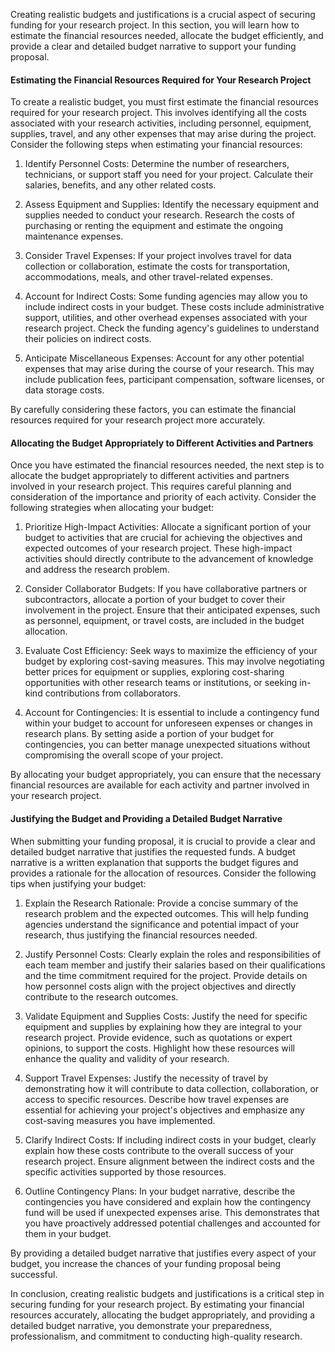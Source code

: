 Creating realistic budgets and justifications is a crucial aspect of securing funding for your research project. In this section, you will learn how to estimate the financial resources needed, allocate the budget efficiently, and provide a clear and detailed budget narrative to support your funding proposal.

#### Estimating the Financial Resources Required for Your Research Project

To create a realistic budget, you must first estimate the financial resources required for your research project. This involves identifying all the costs associated with your research activities, including personnel, equipment, supplies, travel, and any other expenses that may arise during the project. Consider the following steps when estimating your financial resources:

1. Identify Personnel Costs: Determine the number of researchers, technicians, or support staff you need for your project. Calculate their salaries, benefits, and any other related costs.

2. Assess Equipment and Supplies: Identify the necessary equipment and supplies needed to conduct your research. Research the costs of purchasing or renting the equipment and estimate the ongoing maintenance expenses.

3. Consider Travel Expenses: If your project involves travel for data collection or collaboration, estimate the costs for transportation, accommodations, meals, and other travel-related expenses.

4. Account for Indirect Costs: Some funding agencies may allow you to include indirect costs in your budget. These costs include administrative support, utilities, and other overhead expenses associated with your research project. Check the funding agency's guidelines to understand their policies on indirect costs.

5. Anticipate Miscellaneous Expenses: Account for any other potential expenses that may arise during the course of your research. This may include publication fees, participant compensation, software licenses, or data storage costs.

By carefully considering these factors, you can estimate the financial resources required for your research project more accurately.

#### Allocating the Budget Appropriately to Different Activities and Partners

Once you have estimated the financial resources needed, the next step is to allocate the budget appropriately to different activities and partners involved in your research project. This requires careful planning and consideration of the importance and priority of each activity. Consider the following strategies when allocating your budget:

1. Prioritize High-Impact Activities: Allocate a significant portion of your budget to activities that are crucial for achieving the objectives and expected outcomes of your research project. These high-impact activities should directly contribute to the advancement of knowledge and address the research problem.

2. Consider Collaborator Budgets: If you have collaborative partners or subcontractors, allocate a portion of your budget to cover their involvement in the project. Ensure that their anticipated expenses, such as personnel, equipment, or travel costs, are included in the budget allocation.

3. Evaluate Cost Efficiency: Seek ways to maximize the efficiency of your budget by exploring cost-saving measures. This may involve negotiating better prices for equipment or supplies, exploring cost-sharing opportunities with other research teams or institutions, or seeking in-kind contributions from collaborators.

4. Account for Contingencies: It is essential to include a contingency fund within your budget to account for unforeseen expenses or changes in research plans. By setting aside a portion of your budget for contingencies, you can better manage unexpected situations without compromising the overall scope of your project.

By allocating your budget appropriately, you can ensure that the necessary financial resources are available for each activity and partner involved in your research project.

#### Justifying the Budget and Providing a Detailed Budget Narrative

When submitting your funding proposal, it is crucial to provide a clear and detailed budget narrative that justifies the requested funds. A budget narrative is a written explanation that supports the budget figures and provides a rationale for the allocation of resources. Consider the following tips when justifying your budget:

1. Explain the Research Rationale: Provide a concise summary of the research problem and the expected outcomes. This will help funding agencies understand the significance and potential impact of your research, thus justifying the financial resources needed.

2. Justify Personnel Costs: Clearly explain the roles and responsibilities of each team member and justify their salaries based on their qualifications and the time commitment required for the project. Provide details on how personnel costs align with the project objectives and directly contribute to the research outcomes.

3. Validate Equipment and Supplies Costs: Justify the need for specific equipment and supplies by explaining how they are integral to your research project. Provide evidence, such as quotations or expert opinions, to support the costs. Highlight how these resources will enhance the quality and validity of your research.

4. Support Travel Expenses: Justify the necessity of travel by demonstrating how it will contribute to data collection, collaboration, or access to specific resources. Describe how travel expenses are essential for achieving your project's objectives and emphasize any cost-saving measures you have implemented.

5. Clarify Indirect Costs: If including indirect costs in your budget, clearly explain how these costs contribute to the overall success of your research project. Ensure alignment between the indirect costs and the specific activities supported by those resources.

6. Outline Contingency Plans: In your budget narrative, describe the contingencies you have considered and explain how the contingency fund will be used if unexpected expenses arise. This demonstrates that you have proactively addressed potential challenges and accounted for them in your budget.

By providing a detailed budget narrative that justifies every aspect of your budget, you increase the chances of your funding proposal being successful.

In conclusion, creating realistic budgets and justifications is a critical step in securing funding for your research project. By estimating your financial resources accurately, allocating the budget appropriately, and providing a detailed budget narrative, you demonstrate your preparedness, professionalism, and commitment to conducting high-quality research.